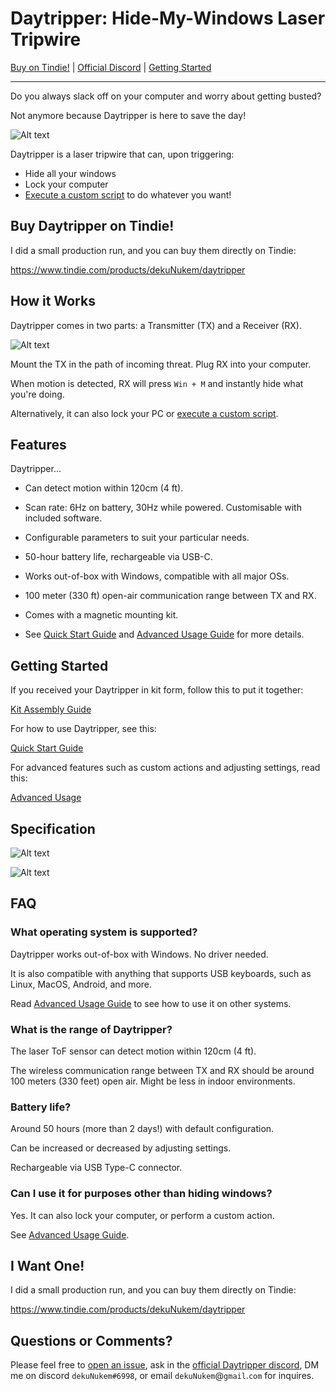 # Daytripper: Hide-My-Windows Laser Tripwire

[Buy on Tindie!](https://www.tindie.com/products/dekuNukem/daytripper-hide-my-windows-laser-tripwire/) | [Official Discord](https://discord.gg/VM4kbnf) | [Getting Started](quick_start_guide.md)

-----

Do you always slack off on your computer and worry about getting busted?

Not anymore because Daytripper is here to save the day!

![Alt text](resources/photos/promo.gif)

Daytripper is a laser tripwire that can, upon triggering:

* Hide all your windows
* Lock your computer
* [Execute a custom script](/advanced_usage.md) to do whatever you want!

## Buy Daytripper on Tindie!

I did a small production run, and you can buy them directly on Tindie:

https://www.tindie.com/products/dekuNukem/daytripper

## How it Works

Daytripper comes in two parts: a Transmitter (TX) and a Receiver (RX).

![Alt text](resources/photos/face_note.jpg)

Mount the TX in the path of incoming threat. Plug RX into your computer.

When motion is detected, RX will press `Win + M` and instantly hide what you're doing.

Alternatively, it can also lock your PC or [execute a custom script](/advanced_usage.md).

## Features

Daytripper...

* Can detect motion within 120cm (4 ft).

* Scan rate: 6Hz on battery, 30Hz while powered. Customisable with included software.

* Configurable parameters to suit your particular needs.

* 50-hour battery life, rechargeable via USB-C.

* Works out-of-box with Windows, compatible with all major OSs.

* 100 meter (330 ft) open-air communication range between TX and RX.

* Comes with a magnetic mounting kit.

* See [Quick Start Guide](https://github.com/dekuNukem/daytripper/blob/master/quick_start_guide.md) and [Advanced Usage Guide](https://github.com/dekuNukem/daytripper/blob/master/advanced_usage.md) for more details.

## Getting Started

If you received your Daytripper in kit form, follow this to put it together:

[Kit Assembly Guide](/assembly_guide.md)

For how to use Daytripper, see this:

[Quick Start Guide](/quick_start_guide.md)

For advanced features such as custom actions and adjusting settings, read this:

[Advanced Usage](/advanced_usage.md)

## Specification

![Alt text](resources/photos/tx_data.png)

![Alt text](resources/photos/rx_data.png)

## FAQ

### What operating system is supported?

Daytripper works out-of-box with Windows. No driver needed.

It is also compatible with anything that supports USB keyboards, such as Linux, MacOS, Android, and more.

Read [Advanced Usage Guide](/advanced_usage.md) to see how to use it on other systems.

### What is the range of Daytripper?

The laser ToF sensor can detect motion within 120cm (4 ft).

The wireless communication range between TX and RX should be around 100 meters (330 feet) open air. Might be less in indoor environments. 

### Battery life?

Around 50 hours (more than 2 days!) with default configuration.

Can be increased or decreased by adjusting settings.

Rechargeable via USB Type-C connector.

### Can I use it for purposes other than hiding windows?

Yes. It can also lock your computer, or perform a custom action.

See [Advanced Usage Guide](/advanced_usage.md).

## I Want One!

I did a small production run, and you can buy them directly on Tindie:

https://www.tindie.com/products/dekuNukem/daytripper

## Questions or Comments?

Please feel free to [open an issue](https://github.com/dekuNukem/duckypad/issues), ask in the [official Daytripper discord](https://discord.gg/VM4kbnf), DM me on discord `dekuNukem#6998`, or email `dekuNukem`@`gmail`.`com` for inquires.
